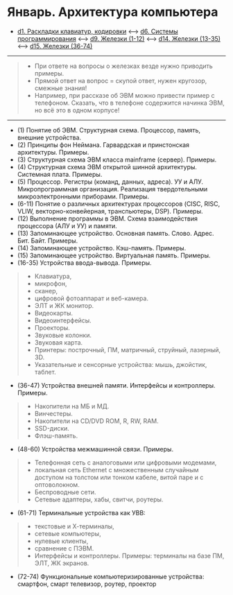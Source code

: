 # Январь. Архитектура компьютера

- [d1. Раскладки клавиатур, кодировки](https://mai-806.github.io/fund-wiki/1sem/day1.html) <--> [d6. Системы программирования](https://mai-806.github.io/fund-wiki/1sem/day6_2.html) <--> [d9. Железки (1-12)](https://mai-806.github.io/fund-wiki/1sem/day9.html) <--> [d14. Железки (13-35)](https://mai-806.github.io/fund-wiki/1sem/day14.html) <--> [d15. Железки (36-74)](https://mai-806.github.io/fund-wiki/1sem/day15.html)

***

> - При ответе на вопросы о железках везде нужно приводить примеры. 
> - Прямой ответ на вопрос = скупой ответ, нужен кругозор, смежные знания!
> - Например, при рассказе об ЭВМ можно привести пример с телефоном. Сказать, что в телефоне содержится начинка ЭВМ, но всё это в одном корпусе!

***

* (1) Понятие об ЭВМ. Структурная схема. Процессор, память, внешние устройства.  
* (2) Принципы фон Неймана. Гарвардская и принстонская архитектуры. Примеры.  
* (3) Структурная схема ЭВМ класса mainframe (сервер). Примеры.  
* (4) Структурная схема ЭВМ открытой шинной архитектуры. Системная плата. Примеры.  
* (5) Процессор. Регистры (команд, данных, адреса). УУ и АЛУ. Микропрограммная организация. Реализация твердотельными микроэлектронными приборами. Примеры.  
* (6-11) Понятие о различных архитектурах процессоров (CISC, RISC, VLIW, векторно-конвейерная, транспьютеры, DSP). Примеры.  
* (12) Выполнение программы в ЭВМ. Схема взаимодействия процессора (АЛУ и УУ) и памяти.  
* (13) Запоминающее устройство. Основная память. Слово. Адрес. Бит. Байт. Примеры.  
* (14) Запоминающее устройство. Кэш-память. Примеры.  
* (15) Запоминающее устройство. Виртуальная память. Примеры.  
* (16-35) Устройства ввода-вывода. Примеры.

> - Клавиатура,
> - микрофон,
> - сканер, 
> - цифровой фотоаппарат и веб-камера. 
> - ЭЛТ и ЖК монитор. 
> - Видеокарты. 
> - Видеоинтерфейсы. 
> - Проекторы. 
> - Звуковые колонки. 
> - Звуковая карта.
> - Принтеры: построчный, ПМ, матричный, струйный, лазерный, 3D.  
> - Указательные и сенсорные устройства: мышь, джойстик, таблет.  

* (36-47) Устройства внешней памяти. Интерфейсы и контроллеры. Примеры.

> - Накопители на МБ и МД.
> - Винчестеры.
> - Накопители на CD/DVD ROM, R, RW, RAM. 
> - SSD-диски. 
> - Флэш-память.  

* (48-60) Устройства межмашинной связи. Примеры.
> - Телефонная сеть с аналоговыми или цифровыми модемами,
> - локальная сеть Ethernet с множественным случайным доступом на толстом или тонком кабеле, витой паре и с оптоволокном.
> - Беспроводные сети. 
> - Сетевые адаптеры, хабы, свитчи, роутеры.  


* (61-71) Терминальные устройства как УВВ: 
> - текстовые и Х-терминалы, 
> - сетевые компьютеры, 
> - нулевые клиенты, 
> - сравнение с ПЭВМ. 
> - Интерфейсы и контроллеры. Примеры: терминалы на базе ПМ, ЭЛТ, ЖК экранов.  

* (72-74) Функциональные компьютеризированные устройства: смартфон, смарт телевизор, роутер, проектор
